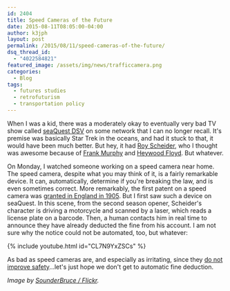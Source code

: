 ```yaml
---
id: 2404
title: Speed Cameras of the Future
date: 2015-08-11T08:05:00-04:00
author: k3jph
layout: post
permalink: /2015/08/11/speed-cameras-of-the-future/
dsq_thread_id:
  - "4022584821"
featured_image: /assets/img/news/trafficcamera.png
categories:
  - Blog
tags:
  - futures studies
  - retrofuturism
  - transportation policy
---
```

When I was a kid, there was a moderately okay to eventually very bad TV show called [seaQuest DSV](https://www.imdb.com/title/tt0106126/) on some network that I can no longer recall.  It's premise was basically Star Trek in the oceans, and had it stuck to that, it would have been much better.  But hey, it had [Roy Scheider](http://www.imdb.com/name/nm0001702/), who I thought was awesome because of [Frank Murphy](http://www.imdb.com/title/tt0085255/) and [Heywood Floyd](http://www.imdb.com/title/tt0086837/).  But whatever.

On Monday, I watched someone working on a speed camera near home.  The speed camera, despite what you may think of it, is a fairly remarkable device.  It can, automatically, determine if you're breaking the law, and is even sometimes correct.  More remarkably, the first patent on a speed camera was [granted in England in 1905](https://books.google.com/books?id=Dt4DAAAAMBAJ&pg=PA926&hl=en#v=onepage&q&f=false).  But I first saw such a device on seaQuest.  In this scene, from the second season opener, Scheider's character is driving a motorcycle and scanned by a laser, which reads a license plate on a barcode.  Then, a human contacts him in real time to announce they have already deducted the fine from his account.  I am not sure why the notice could not be automated, too, but whatever:

{% include youtube.html id="CL7N9YxZSCs" %}

As bad as speed cameras are, and especially as irritating, since they [do not improve safety](http://iowawatch.org/2014/03/20/contradicting-studies-on-traffic-camera-safety-impact-make-regulation-a-judgment-call/)...let's just hope we don't get to automatic fine deduction.

_Image by [SounderBruce / Flickr](https://www.flickr.com/photos/sounderbruce/17032454734)._
